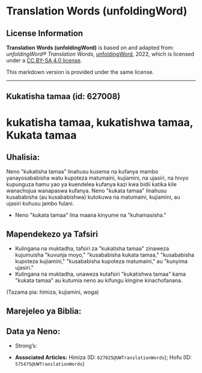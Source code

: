 # Translation Words (unfoldingWord)

## License Information

**Translation Words (unfoldingWord)** is based on and adapted from: _unfoldingWord® Translation Words_, [unfoldingWord](https://unfoldingword.org/utw), 2022, which is licensed under a [CC BY-SA 4.0 license](https://creativecommons.org/licenses/by-sa/4.0/legalcode.en).

This markdown version is provided under the same license.



--------------------------------

## Kukatisha tamaa (id: 627008)

kukatisha tamaa, kukatishwa tamaa, Kukata tamaa
===============================================

Uhalisia:
---------

Neno "kukatisha tamaa" linahusu kusema na kufanya mambo yanayosababisha watu kupoteza matumaini, kujiamini, na ujasiri, na hivyo kupunguza hamu yao ya kuendelea kufanya kazi kwa bidii katika kile wanachojua wanapaswa kufanya. Neno "kukata tamaa" linahusu kusababisha (au kusababishwa) kutokuwa na matumaini, kujiamini, au ujasiri kuhusu jambo fulani.

* Neno "kukata tamaa" lina maana kinyume na "kuhamasisha."

Mapendekezo ya Tafsiri
----------------------

* Kulingana na muktadha, tafsiri za "kukatisha tamaa" zinaweza kujumuisha "kuvunja moyo," "kusababisha kukata tamaa," "kusababisha kupoteza kujiamini," "kusababisha kupoteza matumaini," au "kunyima ujasiri."
* Kulingana na muktadha, unaweza kutafsiri "kukatishwa tamaa" kama "kukata tamaa" au kutumia neno au kifungu kingine kinachofanana.

(Tazama pia: himiza, kujiamini, woga)

Marejeleo ya Biblia:
--------------------

Data ya Neno:
-------------

* Strong’s:

* **Associated Articles:** Himiza (ID: `627025@UWTranslationWords`); Hofu (ID: `575475@UWTranslationWords`)

